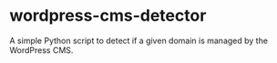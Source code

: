 # wordpress-cms-detector
A simple Python script to detect if a given domain is managed by the WordPress CMS.
